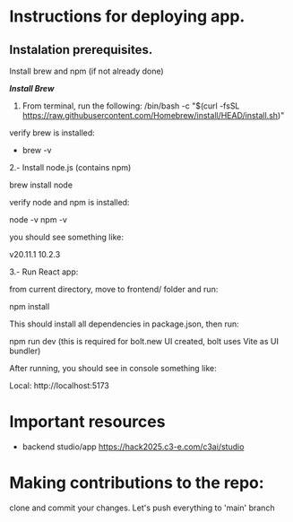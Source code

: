 # Instructions for deploying app. 

## Instalation prerequisites. 

Install brew and npm (if not already done)

***Install Brew*** 
1. From terminal, run the following:
 /bin/bash -c "$(curl -fsSL https://raw.githubusercontent.com/Homebrew/install/HEAD/install.sh)"

verify brew is installed: 

- brew -v

2.- Install node.js (contains npm)

brew install node

verify node and npm is installed: 

node -v 
npm -v

you should see something like: 

v20.11.1
10.2.3

3.- Run React app: 

from current directory, move to frontend/ folder and run: 

npm install 

This should install all dependencies in package.json, then run: 

npm run dev (this is required for bolt.new UI created, bolt uses Vite as UI bundler)

After running, you should see in console something like: 

Local: http://localhost:5173


# Important resources

* backend studio/app https://hack2025.c3-e.com/c3ai/studio


# Making contributions to the repo: 

clone and commit your changes. Let's push everything to 'main' branch
